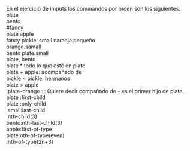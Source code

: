 En el ejercicio de imputs los commandos por orden son los siguientes:  
plate  
bento  
#fancy  
plate apple  
fancy pickle
.small
naranja.pequeño  
orange.samall  
bento plate.small  
plate, bento  
plate * todo lo que esté en plate  
plate + apple: acompañado de  
pickle ~ pickle: hermanos    
plate > apple  
:plate-orange : : Quiere decir compañado de - es el primer hijo de plate.
plate :first-child  
plate :only-child  
.small:last-child  
:nth-child(3)  
bento:nth-last-child(3)  
apple:first-of-type  
plate:nth-of-type(even)  
:nth-of-type(2n+3)  



